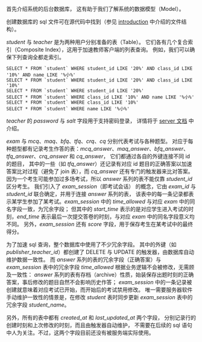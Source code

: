 首先介绍系统的后台数据库，
这有助于我们了解系统的数据模型（Model）。

创建数据库的 sql 文件可在源代码中找到（参见 [introduction](./introduction.md) 中介绍的文件结构）。

*student* 与 *teacher* 是为两种用户分别准备的表（Table）。
它们各有几个复合索引（Composite Index），这用于加速教师客户端的列表查询。
例如，我们可以确保下列查询全都走索引。

```
SELECT * FROM `student` WHERE student_id LIKE '20%' AND class_id LIKE '10%' AND name LIKE '%小%'
SELECT * FROM `student` WHERE student_id LIKE '20%' AND class_id LIKE '10%'
SELECT * FROM `student` WHERE student_id LIKE '20%'
SELECT * FROM `student` WHERE class_id LIKE '10%' AND name LIKE '%小%'
SELECT * FROM `student` WHERE class_id LIKE '10%'
SELECT * FROM `student` WHERE name LIKE '%小%'
```

*teacher* 的 *password* 与 *salt* 字段用于支持密码登录，
详情将于 [server 文档](./server.md) 中介绍。

*exam* 与 *mcq*、*maq*、*bfq*、*tfq*、*crq*、*cq* 分别代表考试与各种题型。
对应于每种题型都有记录考生作答的表：*mcq_answer*、*maq_answer*、*bfq_answer*、*tfq_answer*、*crq_answer* 和 *cq_answer*，
它们都通过各自的外键连接不同 id 的题目，
其中的一些（如 *tfq_answer*）还记录有对应 id 题目的正确答案以加速答案比对过程（避免了 join 表），而 *cq_answer* 还有专门的触发器来比对答案。
因为一个考生可能参加过多场考试，所以 *answer* 系列的表不能仅靠 *student_id* 区分考生。
我们引入了 *exam_session*（即考试会话） 的概念，它由 *exam_id* 与 *student_id* 联合确定，并用于连接 *answer* 系列的表，
该表中的每一条记录都表示某学生参加了某考试。*exam_session* 中的 *time_allowed* 与对应 *exam* 中的同名字段一致，为冗余字段；
但其中的 *start_time* 表示的是对应学生进入考试的时刻，*end_time* 表示最后一次提交答卷的时刻，与对应 *exam* 中的同名字段意义均不同。
另外，*exam_session* 还有 *score* 字段，用于保存考生在某考试中的最终得分。

为了加速 sql 查询，整个数据库中使用了不少冗余字段。
其中的外键（如 *publisher_teacher_id*）都创建了 DELETE 与 UPDATE 的触发器，由数据库自动维护数据一致性。
而 *answer* 系列的表的冗余字段（正确答案）与 *exam_session* 表中的冗余字段 *time_allowed* 根据业务逻辑不会被修改，无需顾及一致性：
*answer* 系列的表有存档（archive）性质，始装保存出题时刻的正确答案，事后修改的题目自然不会影响历史作答；
*exam_session* 中的一条记录被创建就意味着对应考试已开始，而开始后的考试禁用修改。
唯一需要服务器软件手动维护一致性的情景是，在修改 *student* 表时同步更新 *exam_session* 表中的冗余字段 *student_name*。

另外，所有的表中都有 *created_at* 和 *last_updated_at* 两个字段，
分别记录行的创建时刻和上次修改的时刻，而且由触发器自动维护，
不需要在后续的 sql 语句中人为关注。不过，这两个字段目前还没有被服务端实际使用。


